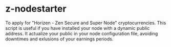 # z-nodestarter
To apply for "Horizen - Zen Secure and Super Node" cryptocurrencies. This script is useful if you have installed your node with a dynamic public address. It actualize your public in your node configuration file, avoiding downtimes and exlusions of your earnings periods.

